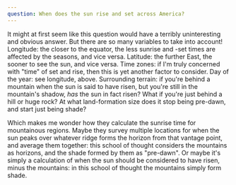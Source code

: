 ```yaml
---
question: When does the sun rise and set across America?
---
```


It might at first seem like this question would have a terribly uninteresting and obvious answer. But there are so many variables to take into account! Longitude: the closer to the equator, the less sunrise and -set times are affected by the seasons, and vice versa. Latitude: the further East, the sooner to see the sun, and vice versa. Time zones: if I'm truly concerned with "time" of set and rise, then this is yet another factor to consider. Day of the year: see longitude, above. Surrounding terrain: if you're behind a mountain when the sun is said to have risen, but you're still in the mountain's shadow, *has* the sun in fact risen? What if you're just behind a hill or huge rock? At what land-formation size does it stop being pre-dawn, and start just being shade?

Which makes me wonder how they calculate the sunrise time for mountainous regions. Maybe they survey multiple locations for when the sun peaks over whatever ridge forms the horizon from that vantage point, and average them together: this school of thought considers the mountains as horizons, and the shade formed by them as "pre-dawn". Or maybe it's simply a calculation of when the sun should be considered to have risen, minus the mountains: in this school of thought the mountains simply form shade.
